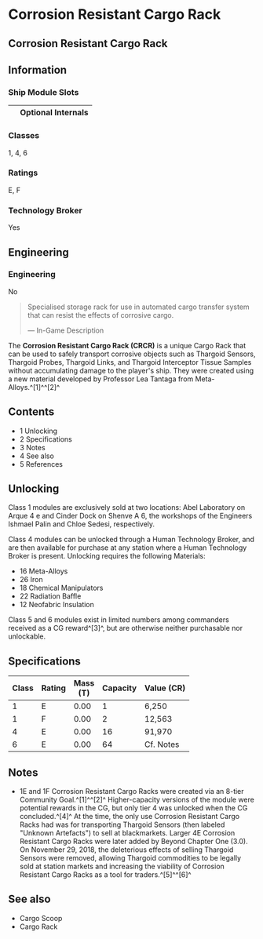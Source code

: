 # Corrosion Resistant Cargo Rack
## **Corrosion Resistant Cargo Rack**

		

## Information

### Ship Module Slots
|  | Optional Internals |
| --- | --- |

### Classes

1, 4, 6

### Ratings

E, F

### Technology Broker

Yes

## Engineering

###  Engineering

No

> 
> 
> Specialised storage rack for use in automated cargo transfer system that can resist the effects of corrosive cargo.
> 
> 
> — In-Game Description
> 

The **Corrosion Resistant Cargo Rack (CRCR)** is a unique Cargo Rack that can be used to safely transport corrosive objects such as Thargoid Sensors, Thargoid Probes, Thargoid Links, and Thargoid Interceptor Tissue Samples without accumulating damage to the player's ship. They were created using a new material developed by Professor Lea Tantaga from Meta-Alloys.^[1]^^[2]^

## Contents

- 1 Unlocking
- 2 Specifications
- 3 Notes
- 4 See also
- 5 References

## Unlocking

Class 1 modules are exclusively sold at two locations: Abel Laboratory on Arque 4 e and Cinder Dock on Shenve A 6, the workshops of the Engineers Ishmael Palin and Chloe Sedesi, respectively.

Class 4 modules can be unlocked through a Human Technology Broker, and are then available for purchase at any station where a Human Technology Broker is present. Unlocking requires the following Materials:

- 16 Meta-Alloys
- 26 Iron
- 18 Chemical Manipulators
- 22 Radiation Baffle
- 12 Neofabric Insulation

Class 5 and 6 modules exist in limited numbers among commanders received as a CG reward^[3]^, but are otherwise neither purchasable nor unlockable.

## Specifications

| Class | Rating | Mass<br>(T) | Capacity | Value (CR) |
| --- | --- | --- | --- | --- |
| 1 | E | 0.00 | 1 | 6,250 |
| 1 | F | 0.00 | 2 | 12,563 |
| 4 | E | 0.00 | 16 | 91,970 |
| 6 | E | 0.00 | 64 | Cf. Notes |

## Notes

- 1E and 1F Corrosion Resistant Cargo Racks were created via an 8-tier Community Goal.^[1]^^[2]^ Higher-capacity versions of the module were potential rewards in the CG, but only tier 4 was unlocked when the CG concluded.^[4]^ At the time, the only use Corrosion Resistant Cargo Racks had was for transporting Thargoid Sensors (then labeled "Unknown Artefacts") to sell at blackmarkets. Larger 4E Corrosion Resistant Cargo Racks were later added by Beyond Chapter One (3.0). On November 29, 2018, the deleterious effects of selling Thargoid Sensors were removed, allowing Thargoid commodities to be legally sold at station markets and increasing the viability of Corrosion Resistant Cargo Racks as a tool for traders.^[5]^^[6]^

## See also

- Cargo Scoop
- Cargo Rack